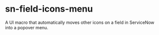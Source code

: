 # sn-field-icons-menu
A UI macro that automatically moves other icons on a field in ServiceNow into a popover menu.
